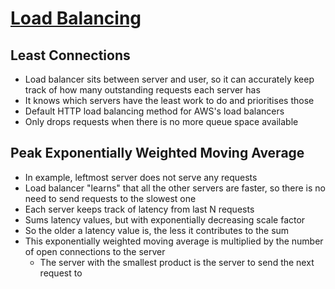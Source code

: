 # [Load Balancing](https://samwho.dev/load-balancing/)

## Least Connections

* Load balancer sits between server and user, so it can accurately keep track of how many outstanding requests each server has
* It knows which servers have the least work to do and prioritises those
* Default HTTP load balancing method for AWS's load balancers
* Only drops requests when there is no more queue space available

## Peak Exponentially Weighted Moving Average

* In example, leftmost server does not serve any requests
* Load balancer "learns" that all the other servers are faster, so there is no need to send requests to the slowest one
* Each server keeps track of latency from last N requests
* Sums latency values, but with exponentially decreasing scale factor
* So the older a latency value is, the less it contributes to the sum
* This exponentially weighted moving average is multiplied by the number of open connections to the server
  * The server with the smallest product is the server to send the next request to
